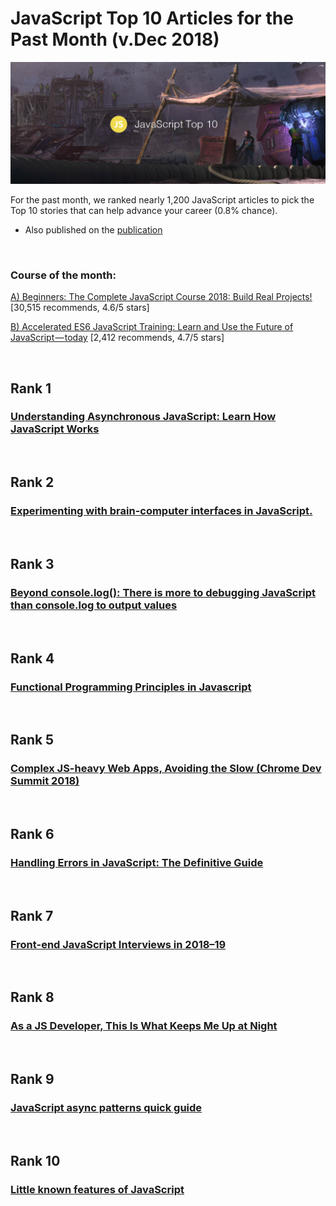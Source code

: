 # JavaScript Top 10 Articles for the Past Month (v.Dec 2018)

<img src="Top10-Dec-js.png" width="800" alt="Mybridge"></a>

For the past month, we ranked nearly 1,200 JavaScript articles to pick the Top 10 stories that can help advance your career (0.8% chance).

* Also published on the [publication](https://goo.gl/WTss2Z)

<br>

### Course of the month:

[A) Beginners: The Complete JavaScript Course 2018: Build Real Projects!](http://bit.ly/2m4j6qE) [30,515 recommends, 4.6/5 stars]

[B) Accelerated ES6 JavaScript Training: Learn and Use the Future of JavaScript — today](http://bit.ly/2SxqubU) [2,412 recommends, 4.7/5 stars]

<br>

## Rank 1
### [Understanding Asynchronous JavaScript: Learn How JavaScript Works](https://blog.bitsrc.io/understanding-asynchronous-javascript-the-event-loop-74cd408419ff?utm_source=mybridge&utm_medium=blog&utm_campaign=read_more)


<br>

## Rank 2
### [Experimenting with brain-computer interfaces in JavaScript.](https://medium.com/@devdevcharlie/experimenting-with-brain-computer-interfaces-in-javascript-8d6cb891fda8?utm_source=mybridge&utm_medium=blog&utm_campaign=read_more)


<br>

## Rank 3
### [Beyond console.log(): There is more to debugging JavaScript than console.log to output values](https://medium.com/@mattburgess/beyond-console-log-2400fdf4a9d8?utm_source=mybridge&utm_medium=blog&utm_campaign=read_more)


<br>

## Rank 4
### [Functional Programming Principles in Javascript](https://dev.to/leandrotk_/functional-programming-principles-in-javascript-26g7?utm_source=mybridge&utm_medium=blog&utm_campaign=read_more)


<br>

## Rank 5
### [Complex JS-heavy Web Apps, Avoiding the Slow (Chrome Dev Summit 2018)](https://www.youtube.com/watch?v=ipNW6lJHVEs?utm_source=mybridge&utm_medium=blog&utm_campaign=read_more)


<br>

## Rank 6
### [Handling Errors in JavaScript: The Definitive Guide](https://levelup.gitconnected.com/the-definite-guide-to-handling-errors-gracefully-in-javascript-58424d9c60e6?utm_source=mybridge&utm_medium=blog&utm_campaign=read_more)


<br>

## Rank 7
### [Front-end JavaScript Interviews in 2018–19](https://blog.webf.zone/front-end-javascript-interviews-in-2018-19-e17b0b10514?utm_source=mybridge&utm_medium=blog&utm_campaign=read_more)


<br>

## Rank 8
### [As a JS Developer, This Is What Keeps Me Up at Night](https://www.toptal.com/javascript/es6-class-chaos-keeps-js-developer-up?utm_source=mybridge&utm_medium=blog&utm_campaign=read_more)


<br>

## Rank 9
### [JavaScript async patterns quick guide](https://www.imaginarycloud.com/blog/asynch-javascript-patterns-guide?utm_source=mybridge&utm_medium=blog&utm_campaign=read_more)


<br>

## Rank 10
### [Little known features of JavaScript](https://blog.usejournal.com/little-known-features-of-javascript-901665291387?utm_source=mybridge&utm_medium=blog&utm_campaign=read_more)


                    
